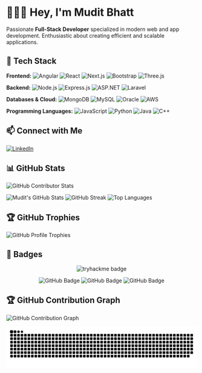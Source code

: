 # 🙋🏻‍♂️ Hey, I'm Mudit Bhatt

Passionate **Full-Stack Developer** specialized in modern web and app development. Enthusiastic about creating efficient and scalable applications.

## 🚀 Tech Stack

**Frontend:**
![Angular](https://img.shields.io/badge/Angular-DD0031?style=flat&logo=angular&logoColor=white)
![React](https://img.shields.io/badge/React-20232A?style=flat&logo=react&logoColor=61DAFB)
![Next.js](https://img.shields.io/badge/Next.js-000000?style=flat&logo=nextdotjs&logoColor=white)
![Bootstrap](https://img.shields.io/badge/Bootstrap-563D7C?style=flat&logo=bootstrap&logoColor=white)
![Three.js](https://img.shields.io/badge/Three.js-000000?style=flat&logo=three.js&logoColor=white)

**Backend:**
![Node.js](https://img.shields.io/badge/Node.js-43853D?style=flat&logo=node.js&logoColor=white)
![Express.js](https://img.shields.io/badge/Express.js-000000?style=flat&logo=express&logoColor=white)
![ASP.NET](https://img.shields.io/badge/ASP.NET-5C2D91?style=flat&logo=dotnet&logoColor=white)
![Laravel](https://img.shields.io/badge/Laravel-FF2D20?style=flat&logo=laravel&logoColor=white)

**Databases & Cloud:**
![MongoDB](https://img.shields.io/badge/MongoDB-47A248?style=flat&logo=mongodb&logoColor=white)
![MySQL](https://img.shields.io/badge/MySQL-4479A1?style=flat&logo=mysql&logoColor=white)
![Oracle](https://img.shields.io/badge/Oracle-F80000?style=flat&logo=oracle&logoColor=white)
![AWS](https://img.shields.io/badge/AWS-232F3E?style=flat&logo=amazonaws&logoColor=white)

**Programming Languages:**
![JavaScript](https://img.shields.io/badge/JavaScript-F7DF1E?style=flat&logo=javascript&logoColor=black)
![Python](https://img.shields.io/badge/Python-3776AB?style=flat&logo=python&logoColor=white)
![Java](https://img.shields.io/badge/Java-007396?style=flat&logo=java&logoColor=white)
![C++](https://img.shields.io/badge/C++-00599C?style=flat&logo=c%2B%2B&logoColor=white)

## 📫 Connect with Me

[![LinkedIn](https://img.shields.io/badge/Connect%20Here-0A66C2?style=flat&logo=linkedin&logoColor=white)](https://bio.link/themudit_18)


## 📊 GitHub Stats
![GitHub Contributor Stats](https://github-contributor-stats.vercel.app/api?username=muditbhatt-5&limit=7&theme=dark&combine_all_yearly_contributions=true&text_color=159FFC&bg_color=000f24)

![Mudit's GitHub Stats](https://github-readme-stats.vercel.app/api?username=muditbhatt-5&theme=blueberry&show_icons=true&hide_border=true&count_private=true)
![GitHub Streak](https://github-readme-streak-stats.herokuapp.com/?user=muditbhatt-5&theme=blueberry&hide_border=true)
![Top Languages](https://github-readme-stats.vercel.app/api/top-langs/?username=muditbhatt-5&theme=blueberry&show_icons=true&hide_border=true&layout=compact)

## 🏆 GitHub Trophies
![GitHub Profile Trophies](https://github-profile-trophy.vercel.app/?username=muditbhatt-5&theme=algolia)

## 🏅 Badges
<p align="center">
  <img src="https://tryhackme-badges.s3.amazonaws.com/muditbhatt5.png?update=1" width="401" height="100" alt="tryhackme badge" />
</p>
<p align="center">
  <img src="https://github.githubassets.com/assets/profile-first-issue-dark-b8dbb02687b2.svg" height="100" alt="GitHub Badge" />
  <img src="https://github.githubassets.com/assets/profile-first-pr-dark-bc160471dcac.svg" height="100" alt="GitHub Badge" />
  <img src="https://github.githubassets.com/assets/profile-first-repo-dark-25579720acb4.svg" height="100" alt="GitHub Badge" />
</p>

## 🏆 GitHub Contribution Graph
![GitHub Contribution Graph](https://github-readme-activity-graph.vercel.app/graph?username=muditbhatt-5&theme=tokyo-night)

![GitHub Snake Animation](https://raw.githubusercontent.com/platane/snk/output/github-contribution-grid-snake.svg)
